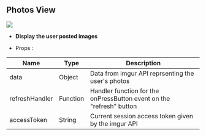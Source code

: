 ## Photos View

![](https://i.ibb.co/8PCHY4q/Screenshot-2020-10-24-17-58-37-734-com-epicture.jpg)

- **Display the user posted images**
 
- Props :

| Name  | Type  | Description
|---|---|---|
| data  | Object  | Data from imgur API reprsenting the user's photos  |
|  refreshHandler | Function  | Handler function for the onPressButton event on the "refresh" button  |
| accessToken | String | Current session access token given by the imgur API